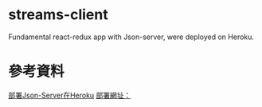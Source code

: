 # streams-client
Fundamental react-redux app with Json-server, were deployed on Heroku.

# 參考資料
[部署Json-Server在Heroku](https://github.com/Yishin26/json-server-heroku) 
[部署網址：](https://stark-wildwood-52063.herokuapp.com/)


